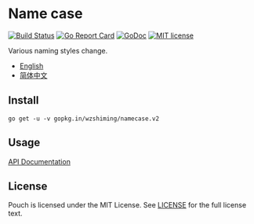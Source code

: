 # Name case

[![Build Status](https://travis-ci.org/wzshiming/namecase.svg?branch=master)](https://travis-ci.org/wzshiming/namecase)
[![Go Report Card](https://goreportcard.com/badge/gopkg.in/wzshiming/namecase.v2)](https://goreportcard.com/report/gopkg.in/wzshiming/namecase.v2)
[![GoDoc](https://godoc.org/gopkg.in/wzshiming/namecase.v2?status.svg)](https://godoc.org/gopkg.in/wzshiming/namecase.v2)
[![MIT license](https://img.shields.io/badge/license-MIT-brightgreen.svg)](https://opensource.org/licenses/MIT)

Various naming styles change.

 - [English](./README.md)
 - [简体中文](./README_cn.md)

## Install

``` shell
go get -u -v gopkg.in/wzshiming/namecase.v2
```

## Usage

[API Documentation](http://godoc.org/gopkg.in/wzshiming/namecase.v2)

## License

Pouch is licensed under the MIT License. See [LICENSE](./LICENSE) for the full license text.
